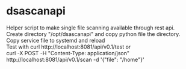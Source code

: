 # dsascanapi

Helper script to make single file scanning available through rest api.  
Create directory "/opt/dsascanapi" and copy python file the directory.  
Copy service file to systemd and reload  
Test with curl http://localhost:8081/api/v0.1/test or  
curl -X POST -H "Content-Type: application/json" http://localhost:8081/api/v0.1/scan -d '{"file": "/home"}'  
